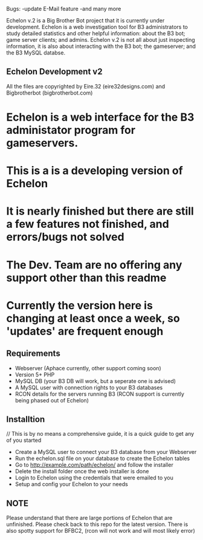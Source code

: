 Bugs:
-update E-Mail feature
-and many more

Echelon v.2 is a Big Brother Bot project that it is currently under development. Echelon is a web investigation tool for B3 administrators to study detailed statistics and other helpful information: about the B3 bot; game server clients; and admins. Echelon v.2 is not all about just inspecting information, it is also about interacting with the B3 bot; the gameserver; and the B3 MySQL databse.

## Echelon Development v2 ##
All the files are copyrighted by Eire.32 (eire32designs.com) and Bigbrotherbot (bigbrotherbot.com)

# Echelon is a web interface for the B3 administator program for gameservers.

# This is a is a developing version of Echelon
# It is nearly finished but there are still a few features not finished, and errors/bugs not solved
# The Dev. Team are no offering any support other than this readme
# Currently the version here is changing at least once a week, so 'updates' are frequent enough

## Requirements ##
- Webserver (Aphace currently, other support coming soon)
- Version 5+ PHP
- MySQL DB (your B3 DB will work, but a seperate  one is advised)
- A MySQL user with connection rights to your B3 databases
- RCON details for the servers running B3 (RCON support is currently being phased out of Echelon)

## Installtion ##
// This is by no means a comprehensive guide, it is a quick guide to get any of you started
- Create a MySQL user to connect your B3 database from your Webserver
- Run the echelon.sql file on your database to create the Echelon tables
- Go to http://example.com/path/echelon/ and follow the installer
- Delete the install folder once the web installer is done
- Login to Echelon using the credentials that were emailed to you
- Setup and config your Echelon to your needs

## NOTE ##
Please understand that there are large portions of Echelon that are unfinished. Please check back to this repo for the latest version.
There is also spotty support for BFBC2, (rcon will not work and will most likely error)
